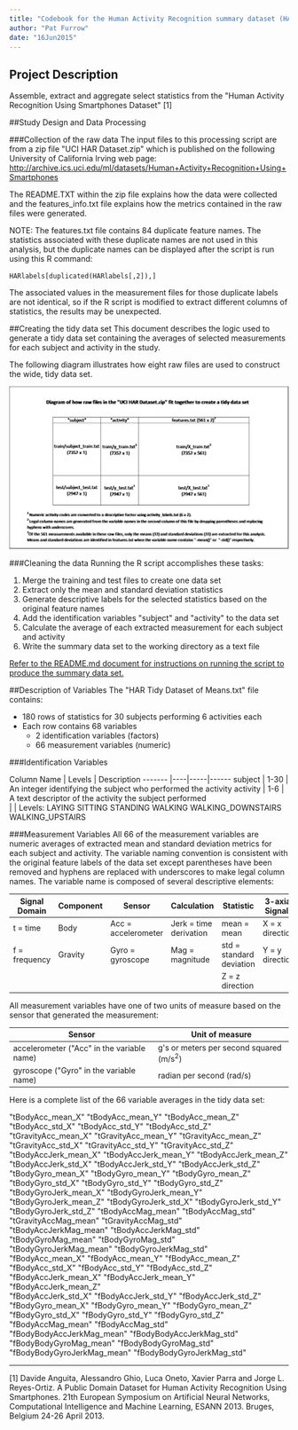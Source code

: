 ```yaml
---
title: "Codebook for the Human Activity Recognition summary dataset (HAR Tidy Dataset of Means.txt)"
author: "Pat Furrow"
date: "16Jun2015"
---
```


## Project Description
Assemble, extract and aggregate select statistics from the "Human Activity Recognition Using Smartphones Dataset" [1]

##Study Design and Data Processing

###Collection of the raw data
The input files to this processing script are from a zip file "UCI HAR Dataset.zip" which is published on the following University of California Irving web page:
http://archive.ics.uci.edu/ml/datasets/Human+Activity+Recognition+Using+Smartphones

The README.TXT within the zip file explains how the data were collected and the features_info.txt file explains how the metrics contained in the raw files were generated.

NOTE:  The features.txt file contains 84 duplicate feature names.  The statistics associated with these duplicate names are not used in this analysis, but the duplicate names can be displayed after the script is run using this R command:  
```
HARlabels[duplicated(HARlabels[,2]),]  
```
The associated values in the measurement files for those duplicate labels are not identical, so if the R script is modified to extract different columns of statistics, the results may be unexpected.

##Creating the tidy data set
This document describes the logic used to generate a tidy data set containing the averages of selected measurements for each subject and activity in the study.

The following diagram illustrates how eight raw files are used to construct the wide, tidy data set.

![HAR File Diagram](HAR_file_diagram.png)

###Cleaning the data
Running the R script accomplishes these tasks:  
1. Merge the training and test files to create one data set  
2. Extract only the mean and standard deviation statistics  
3. Generate descriptive labels for the selected statistics based on the original feature names  
4. Add the identification variables "subject" and "activity" to the data set  
5. Calculate the average of each extracted measurement for each subject and activity  
6. Write the summary data set to the working directory as a text file  

[Refer to the README.md document for instructions on running the script to produce the summary data set.](https://github.com/pfurrow/GetCleanDataClassProject/blob/master/README.md)

##Description of Variables 
The "HAR Tidy Dataset of Means.txt" file contains:
* 180 rows of statistics for 30 subjects performing 6 activities each
* Each row contains 68 variables
   + 2 identification variables (factors)
   + 66 measurement variables (numeric)

###Identification Variables

Column Name | Levels | Description
------- |----|-----|------
subject | 1-30 | An integer identifying the subject who performed the activity
activity | 1-6 | A text descriptor of the activity the subject performed  
 | | Levels: LAYING SITTING STANDING WALKING WALKING_DOWNSTAIRS WALKING_UPSTAIRS

###Measurement Variables
All 66 of the measurement variables are numeric averages of extracted mean and standard deviation metrics for each subject and activity.  The variable naming convention is consistent with the original feature labels of the data set except parentheses have been removed and hyphens are replaced with underscores to make legal column names.  The variable name is composed of several descriptive elements:

Signal Domain | Component | Sensor | Calculation | Statistic | 3-axial Signals  
------- | ----|----|-----|------|----
t = time | Body | Acc = accelerometer | Jerk = time derivation | mean = mean | X = x direction
f = frequency | Gravity | Gyro = gyroscope | Mag = magnitude | std = standard deviation |Y = y direction
  |   |   |   |  | Z = z direction

All measurement variables have one of two units of measure based on the sensor that generated the measurement:

Sensor | Unit of measure
-----------------|--------------
accelerometer ("Acc" in the variable name)| g's or meters per second squared (m/s<sup>2</sup>)
gyroscope ("Gyro" in the variable name) | radian per second (rad/s)

Here is a complete list of the 66 variable averages in the tidy data set:

"tBodyAcc_mean_X"           "tBodyAcc_mean_Y"           "tBodyAcc_mean_Z"             "tBodyAcc_std_X"            "tBodyAcc_std_Y"            "tBodyAcc_std_Z"              "tGravityAcc_mean_X"        "tGravityAcc_mean_Y"        "tGravityAcc_mean_Z"          "tGravityAcc_std_X"         "tGravityAcc_std_Y"         "tGravityAcc_std_Z"   
"tBodyAccJerk_mean_X"       "tBodyAccJerk_mean_Y"       "tBodyAccJerk_mean_Z"         "tBodyAccJerk_std_X"        "tBodyAccJerk_std_Y"        "tBodyAccJerk_std_Z"          "tBodyGyro_mean_X"          "tBodyGyro_mean_Y"          "tBodyGyro_mean_Z"           "tBodyGyro_std_X"           "tBodyGyro_std_Y"           "tBodyGyro_std_Z"             "tBodyGyroJerk_mean_X"      "tBodyGyroJerk_mean_Y"      "tBodyGyroJerk_mean_Z"        "tBodyGyroJerk_std_X"       "tBodyGyroJerk_std_Y"       "tBodyGyroJerk_std_Z"         "tBodyAccMag_mean"          "tBodyAccMag_std"             
"tGravityAccMag_mean"       "tGravityAccMag_std"          
"tBodyAccJerkMag_mean"      "tBodyAccJerkMag_std"         
"tBodyGyroMag_mean"         "tBodyGyroMag_std"            
"tBodyGyroJerkMag_mean"     "tBodyGyroJerkMag_std"        
"fBodyAcc_mean_X"           "fBodyAcc_mean_Y"           "fBodyAcc_mean_Z"            
"fBodyAcc_std_X"            "fBodyAcc_std_Y"            "fBodyAcc_std_Z"             
"fBodyAccJerk_mean_X"       "fBodyAccJerk_mean_Y"       "fBodyAccJerk_mean_Z"        
"fBodyAccJerk_std_X"        "fBodyAccJerk_std_Y"        "fBodyAccJerk_std_Z"         
"fBodyGyro_mean_X"          "fBodyGyro_mean_Y"          "fBodyGyro_mean_Z"           
"fBodyGyro_std_X"           "fBodyGyro_std_Y"           "fBodyGyro_std_Z"            
"fBodyAccMag_mean"          "fBodyAccMag_std"             
"fBodyBodyAccJerkMag_mean"  "fBodyBodyAccJerkMag_std"     
"fBodyBodyGyroMag_mean"     "fBodyBodyGyroMag_std"       
"fBodyBodyGyroJerkMag_mean" "fBodyBodyGyroJerkMag_std"  

-----------
[1] Davide Anguita, Alessandro Ghio, Luca Oneto, Xavier Parra and Jorge L. Reyes-Ortiz. A Public Domain Dataset for Human Activity Recognition Using Smartphones. 21th European Symposium on Artificial Neural Networks, Computational Intelligence and Machine Learning, ESANN 2013. Bruges, Belgium 24-26 April 2013. 
